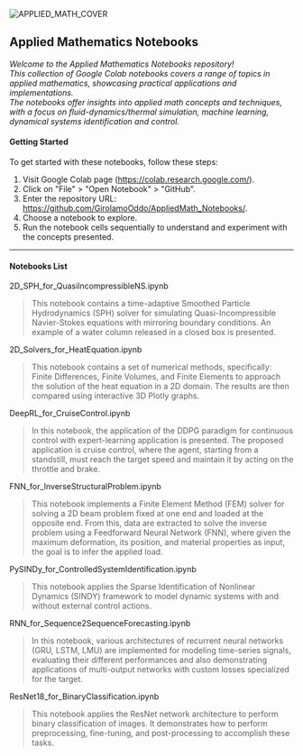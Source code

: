 
![APPLIED_MATH_COVER](https://github.com/GirolamoOddo/AppliedMath_Notebooks/assets/101062431/56bb0fed-2968-4466-b222-69c7d77c9022)


## **Applied Mathematics Notebooks**
_Welcome to the Applied Mathematics Notebooks repository!  
This collection of Google Colab notebooks covers a range of topics in applied mathematics, showcasing practical applications and implementations.     
The notebooks offer insights into applied math concepts and techniques, with a focus on fluid-dynamics/thermal simulation, machine learning, dynamical systems identification and control._

#### **Getting Started**
To get started with these notebooks, follow these steps:    
1.  Visit Google Colab page (https://colab.research.google.com/).    
2.  Click on "File" > "Open Notebook" > "GitHub".  
3.  Enter the repository URL: https://github.com/GirolamoOddo/AppliedMath_Notebooks/.    
4.  Choose a notebook to explore.  
5.  Run the notebook cells sequentially to understand and experiment with the concepts presented.

---
#### **Notebooks List**

2D_SPH_for_QuasiIncompressibleNS.ipynb
> This notebook contains a time-adaptive Smoothed Particle Hydrodynamics (SPH) solver for simulating Quasi-Incompressible Navier-Stokes equations with mirroring boundary conditions. An example of a water column released in a closed box is presented.  

2D_Solvers_for_HeatEquation.ipynb
> This notebook contains a set of numerical methods, specifically: Finite Differences, Finite Volumes, and Finite Elements to approach the solution of the heat equation in a 2D domain. The results are then compared using interactive 3D Plotly graphs. 

DeepRL_for_CruiseControl.ipynb  
> In this notebook, the application of the DDPG paradigm for continuous control with expert-learning application is presented. The proposed application is cruise control, where the agent, starting from a standstill, must reach the target speed and maintain it by acting on the throttle and brake.  
   
FNN_for_InverseStructuralProblem.ipynb
> This notebook implements a Finite Element Method (FEM) solver for solving a 2D beam problem fixed at one end and loaded at the opposite end. From this, data are extracted to solve the inverse problem using a Feedforward Neural Network (FNN), where given the maximum deformation, its position, and material properties as input, the goal is to infer the applied load.
  
PySINDy_for_ControlledSystemIdentification.ipynb
> This notebook applies the Sparse Identification of Nonlinear Dynamics (SINDY) framework to model dynamic systems with and without external control actions.  
  
RNN_for_Sequence2SequenceForecasting.ipynb
> In this notebook, various architectures of recurrent neural networks (GRU, LSTM, LMU) are implemented for modeling time-series signals, evaluating their different performances and also demonstrating applications of multi-output networks with custom losses specialized for the target.  

ResNet18_for_BinaryClassification.ipynb
> This notebook applies the ResNet network architecture to perform binary classification of images. It demonstrates how to perform preprocessing, fine-tuning, and post-processing to accomplish these tasks.  

